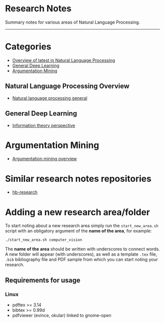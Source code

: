 # Research Notes

Summary notes for various areas of Natural Language Processing. 

---

# Categories

- [Overview of latest in Natural Language Processing](#natural-language-processing-overview)
- [General Deep Learning](#general-deep-learning)
- [Argumentation Mining](#argumentation-mining)

## Natural Language Processing Overview

- [Natural language processing
  general](natural_language_processing/natural_language_processing.pdf)

## General Deep Learning

- [Information theory
  perspective](general_deep_learning/information_theory.pdf)

# Argumentation Mining

- [Argumentation mining overview](argumentation_mining/argumentation_mining.pdf)

# Similar research notes repositories

- [hb-research](https://github.com/hb-research/notes/blob/master/)

# Adding a new research area/folder

To start noting about a new research area simply run the
```start_new_area.sh``` script with an obligatory argument of the **name of
the area**, for example:

``` 
./start_new_area.sh computer_vision
```

The **name of the area** should be written with underscores to connect
words. A new folder will appear (with underscores), as well as a template
```.tex``` file, ```.bib``` bibliography file and PDF sample from which
you can start noting your research. 

## Requirements for usage

### Linux

- pdftex >= 3.14
- bibtex >= 0.99d
- pdfviewer (evince, okular) linked to gnome-open
